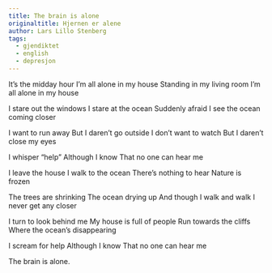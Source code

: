 ```yaml
---
title: The brain is alone
originaltitle: Hjernen er alene
author: Lars Lillo Stenberg
tags:
  - gjendiktet
  - english
  - depresjon
---
```

It’s the midday hour
I’m all alone in my house
Standing in my living room
I’m all alone in my house

I stare out the windows
I stare at the ocean
Suddenly afraid
I see the ocean coming closer

I want to run away
But I daren’t go outside
I don’t want to watch
But I daren’t close my eyes

I whisper “help”
Although I know 
That no one can hear me

I leave the house
I walk to the ocean
There’s nothing to hear
Nature is frozen

The trees are shrinking
The ocean drying up
And though I walk and walk
I never get any closer

I turn to look behind me
My house is full of people
Run towards the cliffs
Where the ocean’s disappearing

I scream for help
Although I know
That no one can hear me

The brain is alone.